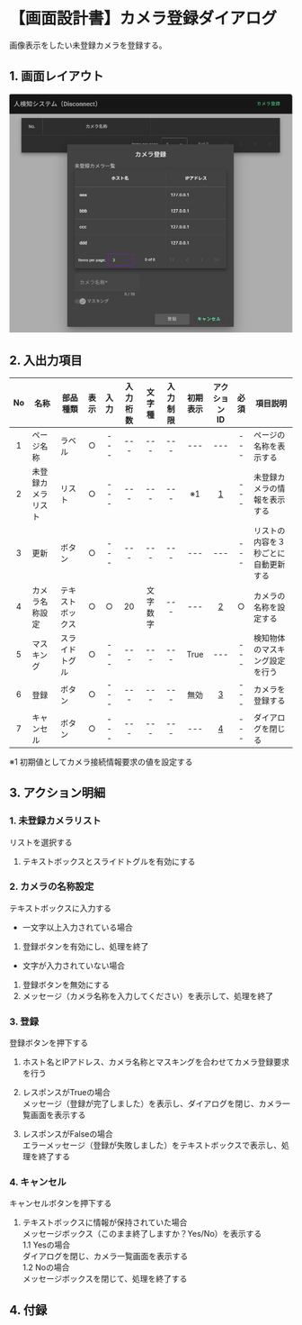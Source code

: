 # 【画面設計書】カメラ登録ダイアログ
画像表示をしたい未登録カメラを登録する。

## 1. 画面レイアウト

<img src="./image.png">

## 2. 入出力項目

|No|名称|部品種類|表示|入力|入力桁数|文字種|入力制限|初期表示|アクションID|必須|項目説明|
|:---:|---|---|:---:|:---:|:---:|:---:|:---:|:---:|:---:|:---:|---|
|1|ページ名称|ラベル|○|---|---|---|---|---|---|---|ページの名称を表示する|
|2|未登録カメラリスト|リスト|○|---|---|---|---|※1|[1](#action1)|---|未登録カメラの情報を表示する|
|3|更新|ボタン|○|---|---|---|---|---|---|---|リストの内容を３秒ごとに自動更新する|
|4|カメラ名称設定|テキストボックス|○|○|20|文字数字|---|---|[2](#action2)|○|カメラの名称を設定する|
|5|マスキング|スライドトグル|○|---|---|---|---|True|---|---|検知物体のマスキング設定を行う|
|6|登録|ボタン|○|---|---|---|---|無効|[3](#action3)|---|カメラを登録する|
|7|キャンセル|ボタン|○|---|---|---|---|---|[4](#action4)|---|ダイアログを閉じる|

※1 初期値としてカメラ接続情報要求の値を設定する

## 3. アクション明細

### 1. <a id="action1">未登録カメラリスト</a>
リストを選択する
1. テキストボックスとスライドトグルを有効にする

### 2. <a id="action2">カメラの名称設定</a>
テキストボックスに入力する

* 一文字以上入力されている場合
1. 登録ボタンを有効にし、処理を終了

* 文字が入力されていない場合
1. 登録ボタンを無効にする
2. メッセージ（カメラ名称を入力してください）を表示して、処理を終了

### 3. <a id="action3">登録</a>
登録ボタンを押下する
1. ホスト名とIPアドレス、カメラ名称とマスキングを合わせてカメラ登録要求を行う

2. レスポンスがTrueの場合  
メッセージ（登録が完了しました）を表示し、ダイアログを閉じ、カメラ一覧画面を表示する
3. レスポンスがFalseの場合  
エラーメッセージ（登録が失敗しました）をテキストボックスで表示し、処理を終了する

### 4. <a id="action4">キャンセル</a>
キャンセルボタンを押下する
1. テキストボックスに情報が保持されていた場合  
メッセージボックス（このまま終了しますか？Yes/No）を表示する  
  1.1 Yesの場合  
   ダイアログを閉じ、カメラ一覧画面を表示する  
  1.2 Noの場合  
   メッセージボックスを閉じて、処理を終了する

## 4. 付録
